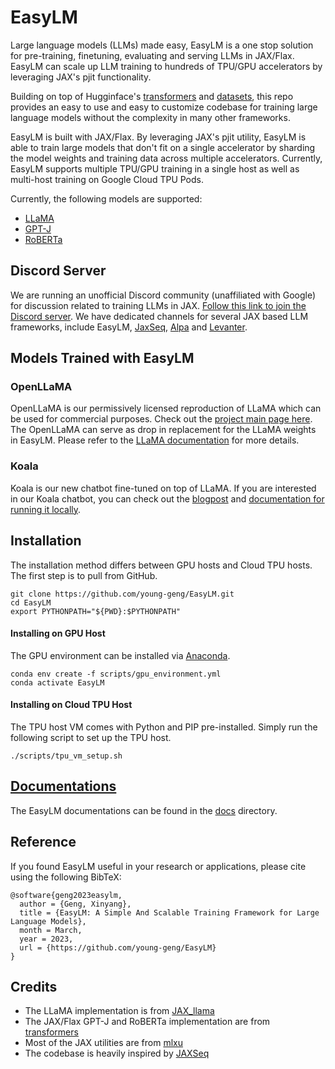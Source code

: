 # EasyLM
Large language models (LLMs) made easy, EasyLM is a one stop solution for
pre-training, finetuning, evaluating and serving LLMs in JAX/Flax. EasyLM can
scale up LLM training to hundreds of TPU/GPU accelerators by leveraging
JAX's pjit functionality.


Building on top of Hugginface's [transformers](https://huggingface.co/docs/transformers/main/en/index)
and [datasets](https://huggingface.co/docs/datasets/index), this repo provides
an easy to use and easy to customize codebase for training large language models
without the complexity in many other frameworks.


EasyLM is built with JAX/Flax. By leveraging JAX's pjit utility, EasyLM is able
to train large models that don't fit on a single accelerator by sharding
the model weights and training data across multiple accelerators. Currently,
EasyLM supports multiple TPU/GPU training in a single host as well as multi-host
training on Google Cloud TPU Pods.

Currently, the following models are supported:
* [LLaMA](https://arxiv.org/abs/2302.13971)
* [GPT-J](https://huggingface.co/EleutherAI/gpt-j-6B)
* [RoBERTa](https://huggingface.co/docs/transformers/model_doc/roberta)

## Discord Server
We are running an unofficial Discord community (unaffiliated with Google) for discussion related to training LLMs in JAX. [Follow this link to join the Discord server](https://discord.gg/Rf4drG3Bhp). We have dedicated channels for several JAX based LLM frameworks, include EasyLM, [JaxSeq](https://github.com/Sea-Snell/JAXSeq), [Alpa](https://github.com/alpa-projects/alpa) and [Levanter](https://github.com/stanford-crfm/levanter).


## Models Trained with EasyLM
### OpenLLaMA
OpenLLaMA is our permissively licensed reproduction of LLaMA which can be used
for commercial purposes. Check out the [project main page here](https://github.com/openlm-research/open_llama).
The OpenLLaMA can serve as drop in replacement for the LLaMA weights in EasyLM.
Please refer to the [LLaMA documentation](docs/llama.md) for more details.


### Koala
Koala is our new chatbot fine-tuned on top of LLaMA. If you are interested in
our Koala chatbot, you can check out the [blogpost](https://bair.berkeley.edu/blog/2023/04/03/koala/)
and [documentation for running it locally](docs/koala.md).


## Installation
The installation method differs between GPU hosts and Cloud TPU hosts. The first
step is to pull from GitHub.

``` shell
git clone https://github.com/young-geng/EasyLM.git
cd EasyLM
export PYTHONPATH="${PWD}:$PYTHONPATH"
```

#### Installing on GPU Host
The GPU environment can be installed via [Anaconda](https://www.anaconda.com/products/distribution).

``` shell
conda env create -f scripts/gpu_environment.yml
conda activate EasyLM
```

#### Installing on Cloud TPU Host
The TPU host VM comes with Python and PIP pre-installed. Simply run the following
script to set up the TPU host.

``` shell
./scripts/tpu_vm_setup.sh
```


## [Documentations](docs/README.md)
The EasyLM documentations can be found in the [docs](docs/) directory.


## Reference
If you found EasyLM useful in your research or applications, please cite using the following BibTeX:
```
@software{geng2023easylm,
  author = {Geng, Xinyang},
  title = {EasyLM: A Simple And Scalable Training Framework for Large Language Models},
  month = March,
  year = 2023,
  url = {https://github.com/young-geng/EasyLM}
}
```



## Credits
* The LLaMA implementation is from [JAX_llama](https://github.com/Sea-Snell/JAX_llama)
* The JAX/Flax GPT-J and RoBERTa implementation are from [transformers](https://huggingface.co/docs/transformers/main/en/index)
* Most of the JAX utilities are from [mlxu](https://github.com/young-geng/mlxu)
* The codebase is heavily inspired by [JAXSeq](https://github.com/Sea-Snell/JAXSeq)
